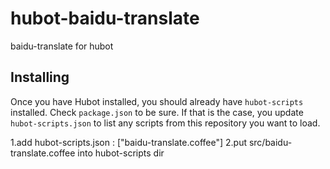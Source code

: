 # hubot-baidu-translate
baidu-translate for hubot

## Installing

Once you have Hubot installed, you should already have `hubot-scripts`
installed. Check `package.json` to be sure. If that is the case, you update
`hubot-scripts.json` to list any scripts from this repository you want to load.

1.add hubot-scripts.json : ["baidu-translate.coffee"]
2.put src/baidu-translate.coffee into hubot-scripts dir
